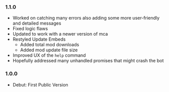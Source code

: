 ### 1.1.0
- Worked on catching many errors also adding some more user-friendly and detailed messages
- Fixed logic flaws
- Updated to work with a newer version of mca
- Restyled Update Embeds
  - Added total mod downloads
  - Added mod update file size
- Improved UX of the `help` command
- Hopefully addressed many unhandled promises that might crash the bot

### 1.0.0
- Debut: First Public Version